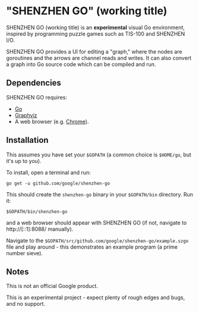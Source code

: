 # "SHENZHEN GO" (working title)

SHENZHEN GO (working title) is an **experimental** visual Go environment, 
inspired by programming puzzle games such as TIS-100 and SHENZHEN I/O.

SHENZHEN GO provides a UI for editing a "graph," where the nodes are 
goroutines and the arrows are channel reads and writes. It can also convert 
a graph into Go source code which can be compiled and run. 

## Dependencies

SHENZHEN GO requires:

*   [Go](https://golang.org/)
*   [Graphviz](http://graphviz.org/)
*   A web browser (e.g. [Chrome](https://www.google.com/chrome)).

## Installation

This assumes you have set your `$GOPATH` (a common choice is `$HOME/go`, but it's up to you).

To install, open a terminal and run:

    go get -u github.com/google/shenzhen-go

This should create the `shenzhen-go` binary in your `$GOPATH/bin` directory.
Run it:

    $GOPATH/bin/shenzhen-go

and a web browser should appear with SHENZHEN GO (if not, navigate to 
http://[::1]:8088/ manually).

Navigate to the `$GOPATH/src/github.com/google/shenzhen-go/example.szgo` 
file and play around - this demonstrates an example program (a prime number sieve).

## Notes

This is not an official Google product.

This is an experimental project - expect plenty of rough edges and bugs, and no support.